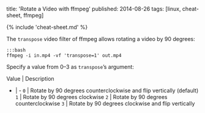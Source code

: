 title: 'Rotate a Video with ffmpeg'
published: 2014-08-26
tags: [linux, cheat-sheet, ffmpeg]

{% include 'cheat-sheet.md' %}

The `transpose` video filter of ffmpeg allows rotating a video by 90 degrees:

    :::bash
    ffmpeg -i in.mp4 -vf 'transpose=1' out.mp4

Specify a value from 0–3 as `transpose`’s argument:

Value | Description
- | -
`0` | Rotate by 90 degrees counterclockwise and flip vertically (default)
`1` | Rotate by 90 degrees clockwise
`2` | Rotate by 90 degrees counterclockwise
`3` | Rotate by 90 degrees clockwise and flip vertically
